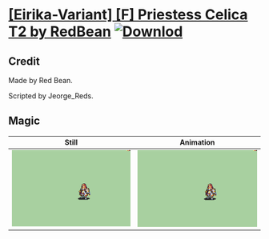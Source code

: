 # [\[Eirika-Variant\] \[F\] Priestess Celica T2 by RedBean](./) [![Downlod](https://img.shields.io/badge/Download--red?style=social&logo=github)](https://minhaskamal.github.io/DownGit/#/home?url=https://github.com/Klokinator/FE-Repo/tree/main/Battle%20Animations%2FLords%20-%20FE8%20Types%2F%5BEirika-Variant%5D%20%5BF%5D%20Priestess%20Celica%20T2%20by%20RedBean%2F6.%20Magic%20(T2))

## Credit

Made by Red Bean.

Scripted by Jeorge_Reds.

## Magic

| Still | Animation |
| :---: | :-------: |
| ![Magic still](./Magic_000.png) | ![Magic animation](./Magic.gif) |
